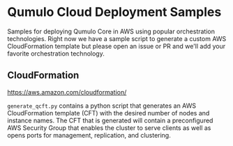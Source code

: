 # Qumulo Cloud Deployment Samples
Samples for deploying Qumulo Core in AWS using popular orchestration
technologies.  Right now we have a sample script to generate a custom
AWS CloudFormation template but please open an issue or PR and we'll
add your favorite orchestration technology.

## CloudFormation
https://aws.amazon.com/cloudformation/

`generate_qcft.py` contains a python script that generates an AWS CloudFormation
template (CFT) with the desired number of nodes and instance names. The CFT that
is generated will contain a preconfigured AWS Security Group that enables the
cluster to serve clients as well as opens ports for management, replication,
and clustering.
